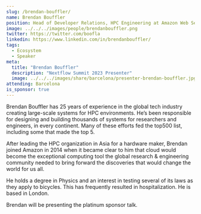 ```yaml
---
slug: /brendan-bouffler/
name: Brendan Bouffler
position: Head of Developer Relations, HPC Engineering at Amazon Web Services
image: ../../../images/people/brendanbouffler.png
twitter: https://twitter.com/boofla
linkedin: https://www.linkedin.com/in/brendanbouffler/
tags:
  - Ecosystem
  - Speaker
meta:
  title: "Brendan Bouffler"
  description: "Nextflow Summit 2023 Presenter"
  image: ../../../images/share/barcelona/presenter-brendan-bouffler.jpg
attending: Barcelona
is_sponsor: true
---
```

Brendan Bouffler has 25 years of experience in the global tech industry creating large-scale systems for HPC environments. He’s been responsible for designing and building thousands of systems for researchers and engineers, in every continent. Many of these efforts fed the top500 list, including some that made the top 5.

After leading the HPC organization in Asia for a hardware maker, Brendan joined Amazon in 2014 when it became clear to him that cloud would become the exceptional computing tool the global research & engineering community needed to bring forward the discoveries that would change the world for us all.

He holds a degree in Physics and an interest in testing several of its laws as they apply to bicycles. This has frequently resulted in hospitalization. He is based in London.

Brendan will be presenting the platinum sponsor talk.
